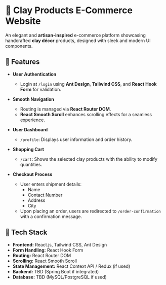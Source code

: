 # 🏺 Clay Products E-Commerce Website

An elegant and **artisan-inspired** e-commerce platform showcasing handcrafted **clay décor** products, designed with sleek and modern UI components.

## 🌟 Features

- **User Authentication**
  - Login at `/login` using **Ant Design**, **Tailwind CSS**, and **React Hook Form** for validation.

- **Smooth Navigation**
  - Routing is managed via **React Router DOM**.
  - **React Smooth Scroll** enhances scrolling effects for a seamless experience.

- **User Dashboard**
  - `/profile`: Displays user information and order history.

- **Shopping Cart**
  - `/cart`: Shows the selected clay products with the ability to modify quantities.

- **Checkout Process**
  - User enters shipment details:  
    - Name  
    - Contact Number  
    - Address  
    - City  
  - Upon placing an order, users are redirected to `/order-confirmation` with a confirmation message.

## 🔧 Tech Stack

- **Frontend:** React.js, Tailwind CSS, Ant Design
- **Form Handling:** React Hook Form
- **Routing:** React Router DOM
- **Scrolling:** React Smooth Scroll
- **State Management:** React Context API / Redux (if used)
- **Backend:** TBD (Spring Boot if integrated)
- **Database:** TBD (MySQL/PostgreSQL if used)
